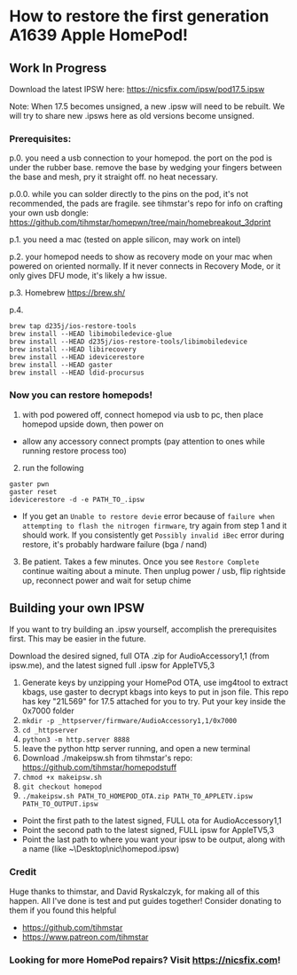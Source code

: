 # How to restore the first generation A1639 Apple HomePod!
## Work In Progress

Download the latest IPSW here: https://nicsfix.com/ipsw/pod17.5.ipsw

Note: When 17.5 becomes unsigned, a new .ipsw will need to be rebuilt. We will try to share new .ipsws here as old versions become unsigned. 

### Prerequisites:

p.0. you need a usb connection to your homepod. the port on the pod is under the rubber base. remove the base by wedging your fingers between the base and mesh, pry it straight off. no heat necessary. 

p.0.0. while you can solder directly to the pins on the pod, it's not recommended, the pads are fragile. see tihmstar's repo for info on crafting your own usb dongle: https://github.com/tihmstar/homepwn/tree/main/homebreakout_3dprint

p.1. you need a mac (tested on apple silicon, may work on intel)

p.2. your homepod needs to show as recovery mode on your mac when powered on oriented normally. If it never connects in Recovery Mode, or it only gives DFU mode, it's likely a hw issue.

p.3. Homebrew <https://brew.sh/>

p.4.
```
brew tap d235j/ios-restore-tools
brew install --HEAD libimobiledevice-glue
brew install --HEAD d235j/ios-restore-tools/libimobiledevice
brew install --HEAD libirecovery
brew install --HEAD idevicerestore
brew install --HEAD gaster
brew install --HEAD ldid-procursus
```

### Now you can restore homepods!

1. with pod powered off, connect homepod via usb to pc, then place homepod upside down, then power on 

* allow any accessory connect prompts (pay attention to ones while running restore process too)

2. run the following

```
gaster pwn
gaster reset
idevicerestore -d -e PATH_TO_.ipsw
```

* If you get an `Unable to restore devie` error because of `failure when attempting to flash the nitrogen firmware`, try again from step 1 and it should work. If you consistently get `Possibly invalid iBec` error during restore, it's probably hardware failure (bga / nand)

3. Be patient. Takes a few minutes. Once you see `Restore Complete` continue waiting about a minute. Then unplug power / usb, flip rightside up, reconnect power and wait for setup chime

## Building your own IPSW

If you want to try building an .ipsw yourself, accomplish the prerequisites first. This may be easier in the future.

Download the desired signed, full OTA .zip for AudioAccessory1,1 (from ipsw.me), and the latest signed full .ipsw for AppleTV5,3

1. Generate keys by unzipping your HomePod OTA, use img4tool to extract kbags, use gaster to decrypt kbags into keys to put in json file. This repo has key "21L569" for 17.5 attached for you to try. Put your key inside the 0x7000 folder 
2. `mkdir -p _httpserver/firmware/AudioAccessory1,1/0x7000`
3. `cd _httpserver`
4. `python3 -m http.server 8888`
5. leave the python http server running, and open a new terminal
6. Download ./makeipsw.sh from tihmstar's repo: https://github.com/tihmstar/homepodstuff
7. `chmod +x makeipsw.sh`
8. `git checkout homepod` 
9. `./makeipsw.sh PATH_TO_HOMEPOD_OTA.zip PATH_TO_APPLETV.ipsw PATH_TO_OUTPUT.ipsw`
* Point the first path to the latest signed, FULL ota for AudioAccessory1,1 
* Point the second path to the latest signed, FULL ipsw for AppleTV5,3 
* Point the last path to where you want your ipsw to be output, along with a name (like ~\Desktop\nic\homepod.ipsw)


### Credit
Huge thanks to thimstar, and David Ryskalczyk, for making all of this happen. All I've done is test and put guides together! Consider donating to them if you found this helpful

* https://github.com/tihmstar
* https://www.patreon.com/tihmstar

### Looking for more HomePod repairs? Visit https://nicsfix.com!
